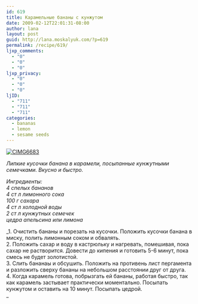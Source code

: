 ```yaml
---
id: 619
title: Карамельные бананы с кунжутом
date: 2009-02-12T22:01:31-08:00
author: lana
layout: post
guid: http://lana.moskalyuk.com/?p=619
permalink: /recipe/619/
ljxp_comments:
  - "0"
  - "0"
  - "0"
ljxp_privacy:
  - "0"
  - "0"
  - "0"
ljID:
  - "711"
  - "711"
  - "711"
categories:
  - bananas
  - lemon
  - sesame seeds
---
```

<a class="flickr-image" title="CIMG6683" rel="flickr-mgr" href="http://www.flickr.com/photos/67405678@N00/3249956560/"><img class="flickr-large" longdesc="http://farm4.static.flickr.com/3053/3249956560_4c673708a3_o.jpg" src="http://farm4.static.flickr.com/3053/3249956560_335b2f70cf.jpg" alt="CIMG6683" /></a>

_Липкие кусочки банана в карамели, посыпанные кунжутными семечками. Вкусно и быстро._

_Ингредиенты:  
4 спелых бананов  
4 ст л лимонного сока  
100 г сахара  
4 ст л холодной воды  
2 ст л кунжутных семечек  
цедра апельсина или лимона_

_1. Очистить бананы и порезать на кусочки. Положить кусочки банана в миску, полить лимонным соком и обвалять.  
2. Положить сахар и воду в кастрюльку и нагревать, помешивая, пока сахар не растворится. Довести до кипения и готовить 5-6 минут, пока смесь не будет золотистой.  
3. Слить бананаы и обсушить. Положить на противень лист пергамента и разложить сверху бананы на небольшом расстоянии друг от друга.  
4. Когда карамель готова, побрызгать ей бананы, работая быстро, так как карамель застывает практически моментально. Посыпать кунжутом и оставить на 10 минут. Посыпать цедрой.  
_